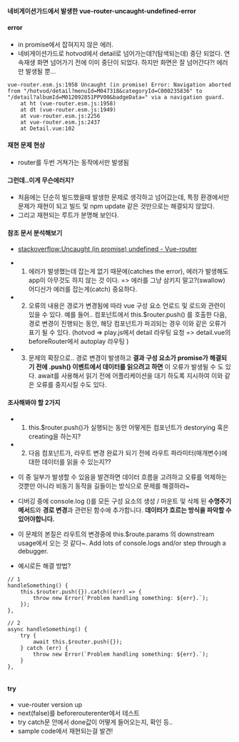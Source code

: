 #### 네비게이션가드에서 발생한 vue-router-uncaught-undefined-error
#### error
- in promise에서 잡혀지지 않은 에러. 
- 네비게이션가드로 hotvod에서 detail로 넘어가는데?(탐색되는데) 중단 되었다. 연속재생 화면 넘어가기 전에 이미 중단이 되었다. 하지만 화면은 잘 넘어간다?! 에러만 발생될 뿐... 
  
```
vue-router.esm.js:1958 Uncaught (in promise) Error: Navigation aborted from "/hotvod/detail?menuId=M047318&categoryId=C000235836" to "/detail?albumId=M012092851PPV00&badgeData=" via a navigation guard.
    at ht (vue-router.esm.js:1958)
    at dt (vue-router.esm.js:1949)
    at vue-router.esm.js:2256
    at vue-router.esm.js:2437
    at Detail.vue:102
```
  
#### 재현 문제 현상
- router를 두번 거쳐가는 동작에서만 발생됨 

#### 그런데..이게 무슨에러지?
- 처음에는 단순히 빌드했을때 발생한 문제로 생각하고 넘어갔는데, 특정 환경에서만 문제가 재현이 되고 빌드 및 npm update 같은 것만으로는 해결되지 않았다.
- 그리고 재현되는 루트가 분명해 보인다.

#### 참조 문서 분석해보기
- [stackoverflow:Uncaught (in promise) undefined - Vue-router](https://stackoverflow.com/questions/57493516/uncaught-in-promise-undefined-vue-router)
  
- 1. 에러가 발생했는데 잡는게 없기 때문에(catches the error), 에러가 발생해도 app이 아무것도 하지 않는 것 이다. => 에러를 그냥 삼키지 말고?(swallow) 어디선가 에러를 잡는게(catch) 중요하다. 
- 2. 오류의 내용은 경로가 변경됨에 따라 vue 구성 요소 언로드 및 로드와 관련이 있을 수 있다. 예를 들어.. 컴포넌트에서 this.$router.push() 를 호출한 다음, 경로 변경이 진행되는 동안, 해당 컴포넌트가 파괴되는 경우 
이와 같은 오류가 표기 될 수 있다. (hotvod => play.js에서 detail 라우팅 요청 => detail.vue의 beforeRouter에서 autoplay 라우팅 )
- 3. 문제의 확장으로.. 경로 변경이 발생하고 **결과 구성 요소가 promise가 해결되기 전에 .push() 이벤트에서 데이터를 읽으려고 하면** 이 오류가 발생될 수 도 있다. await를 사용해서 읽기 전에 어플리케이션을 대기 하도록 
지시하여 이와 같은 오류를 중지시킬 수도 있다.

#### 조사해봐야 할 2가지
- 1. this.$router.push()가 실행되는 동안 어떻게든 컴포넌트가 destorying 혹은 creating을 하는지?
- 2. 다음 컴포넌트가, 라우트 변경 완료가 되기 전에 라우트 파라미터(매개변수)에 대한 데이터를 읽을 수 있는지?? 

- 이 중 일부가 발생할 수 있음을 발견하면 데이터 흐름을 고려하고 오류를 억제하는 것뿐만 아니라 비동기 동작을 길들이는 방식으로 문제를 해결하라~
- 디버깅 중에 console.log ()를 모든 구성 요소의 생성 / 마운트 및 삭제 된 **수명주기 메서드**와 **경로 변경**과 관련된 함수에 추가합니다. **데이터가 흐르는 방식을 파악할 수 있어야합니다.** 
- 이 문제의 본질은 라우트의 변경중에 this.$route.params 의 downstream usage에서 오는 것 같다~. Add lots of console.logs and/or step through a debugger.
- 예시로든 해결 방법?
```
// 1
handleSomething() {
    this.$router.push({}).catch((err) => {
        throw new Error(`Problem handling something: ${err}.`);
    });
},

// 2
async handleSomething() {
    try {
        await this.$router.push({});
    } catch (err) {
        throw new Error(`Problem handling something: ${err}.`);    
    }
},
  
```
   
#### try
- vue-router version up
- next(false)를 beforerouterenter에서 테스트 
- try catch문 안에서 done값이 어떻게 들어오는지, 확인 등.. 
- sample code에서 재현되는걸 발견!  
